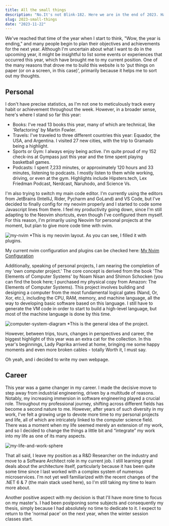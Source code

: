```yaml
---
title: All the small things
description: "No.It's not Blink-182. Here we are in the end of 2023. Have you done your year-end retrospective?"
slug: 2023-small-things
date: "2023-11-22"
---
```


We've reached that time of the year when I start to think, "Wow, the year is ending," and many people begin to plan their objectives and achievements for the next year. Although I'm uncertain about what I want to do in the upcoming year, it might be insightful to list some events or experiences that occurred this year, which have brought me to my current position. One of the many reasons that drove me to build this website is to 'put things on paper (or on a screen, in this case)', primarily because it helps me to sort out my thoughts.

## Personal

I don't have precise statistics, as I'm not one to meticulously track every habit or achievement throughout the week. However, in a broader sense, here's where I stand so far this year:

- Books: I've read 13 books this year, many of which are technical, like 'Refactoring' by Martin Fowler.
- Travels: I've traveled to three different countries this year: Equador, the USA, and Argentina. I visited 27 new cities, with the trip to Gramado being a highlight.
- Sports or Gym: I always enjoy being active. I'm quite proud of my 152 check-ins at Gympass just this year and the time spent playing basketball games.
- Podcasts: I spent 7,233 minutes, or approximately 120 hours and 33 minutes, listening to podcasts. I mostly listen to them while working, driving, or even at the gym. Highlights include Hipsters.tech, Lex Friedman Podcast, Nerdcast, Naruhodo, and Science Vs.

I'm also trying to switch my main code editor. I'm currently using the editors from JetBrains (IntelliJ, Rider, Pycharm and GoLand) and VS Code, but I've decided to finally config for my neovim properly and I started to code some Javascript lines from there. I feel my productivity going down, since I'm still adapting to the Neovim shortcuts, even though I've configured them myself. For this reason, I'm primarily using Neovim for personal projects at the moment, but plan to give more code time with nvim.

<img alt="my-nvim" src="/static/notes-images/my-nvim-image.png" class="note-image-full">
*This is my neovim layout. As you can see, I filled it with plugins.

My current nvim configuration and plugins can be checked here: [My Nvim Configuration](https://github.com/ArthurDotSaito/vim-config)

Additionally, speaking of personal projects, I am nearing the completion of my 'own computer project.' The core concept is derived from the book 'The Elements of Computer Systems' by Noam Nisan and Shimon Schocken (you can find the book here; I purchased my physical copy from Amazon: The Elements of Computer Systems). This project involves building and designing a computer from the most fundamental logical gates (Nand, Or, Xor, etc.), including the CPU, RAM, memory, and machine language, all the way to developing basic software based on this language. I still have to generate the VM code in order to start to build a high-level language, but most of the machine language is done by this time.

<img alt="computer-system-diagram" src="/static/notes-images/computer-system-diagram.jpg" class="note-image-full">
*This is the general idea of the project.

However, between trips, tours, changes in perspectives and career, the biggest highlight of this year was an extra cat for the collection. In this year's beginnings, Lady Paprika arrived at home, bringing me some happy moments and even more broken cables - totally Worth it, I must say.

Oh yeah, and i decided to write my own webpage.

## Career

This year was a game changer in my career. I made the decisive move to step away from industrial engineering, driven by a multitude of reasons. Notably, my increasing immersion in software engineering played a crucial role. Throughout my professional journey, shifting across different fields has become a second nature to me. However, after years of such diversity in my work, I've felt a growing urge to devote more time to my personal projects and life, all of which are intricately linked to the computer science field. There was a moment when my life seemed merely an extension of my work, and so I decided to change the things a little bit and “integrate” my work into my life as one of its many aspects.

<img alt="my-life-and-work-sphere" src="/static/notes-images/life-work-spheres.png" class="note-image-full">

That all said, I leave my position as a R&D Researcher on the industry and move to a Software Architect role in my current job. I still learning great deals about the architecture itself, particularly because it has been quite some time since I last worked with a complex system of numerous microservices. I'm not yet well familiarized with the recent changes of the .NET 6 & 7 (the main stack used here), so I'm still taking my time to learn more about.

Another positive aspect with my decision is that I'll have more time to focus on my master's. I had been postponing some subjects and consequently my thesis, simply because I had absolutely no time to dedicate to it. I expect to return to the 'normal pace' on the next year, when the winter session classes start.

